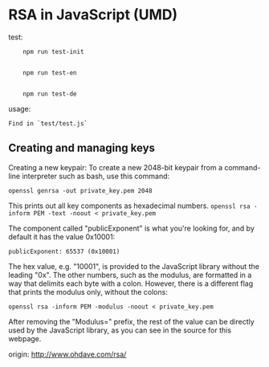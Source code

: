 # RSA in JavaScript (UMD)

test:
  
```
    npm run test-init
    
    
    npm run test-en
    
    
    npm run test-de
```
    
    
usage:

    Find in `test/test.js`
    


## Creating and managing keys


Creating a new keypair: To create a new 2048-bit keypair from a command-line interpreter such as bash, use this command:

`openssl genrsa -out private_key.pem 2048`

This prints out all key components as hexadecimal numbers. `openssl rsa -inform PEM -text -noout < private_key.pem`

The component called "publicExponent" is what you're looking for, and by default it has the value 0x10001:

`publicExponent: 65537 (0x10001)`

The hex value, e.g. "10001", is provided to the JavaScript library without the leading "0x". The other numbers, such as the modulus, are formatted in a way that delimits each byte with a colon. However, there is a different flag that prints the modulus only, without the colons:

`openssl rsa -inform PEM -modulus -noout < private_key.pem`

After removing the "Modulus=" prefix, the rest of the value can be directly used by the JavaScript library, as you can see in the source for this webpage.


origin: http://www.ohdave.com/rsa/

